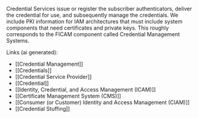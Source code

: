 Credential Services issue or register the subscriber authenticators, deliver the credential for use, and subsequently manage the credentials. We include PKI information for IAM architectures that must include system components that need certificates and private keys. This roughly corresponds to the FICAM component called Credential Management Systems.

Links (ai generated):
 - [[Credential Management]]
 - [[Credentials]]
 - [[Credential Service Provider]]
 - [[Credential]]
 - [[Identity, Credential, and Access Management (ICAM)]]
 - [[Certificate Management System (CMS)]]
 - [[Consumer (or Customer) Identity and Access Management (CIAM)]]
 - [[Credential Stuffing]]
